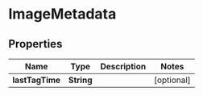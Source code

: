 
# ImageMetadata

## Properties
Name | Type | Description | Notes
------------ | ------------- | ------------- | -------------
**lastTagTime** | **String** |  |  [optional]



